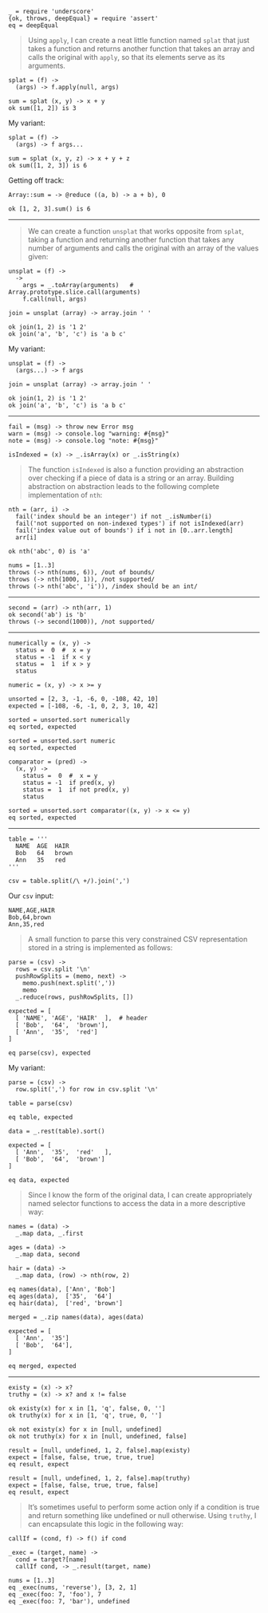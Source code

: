     _ = require 'underscore'
    {ok, throws, deepEqual} = require 'assert'
    eq = deepEqual

> Using `apply`, I can create a neat little function named `splat` 
> that just takes a function and returns another function that takes 
> an array and calls the original with `apply`, so that its elements 
> serve as its arguments.

    splat = (f) ->
      (args) -> f.apply(null, args)

    sum = splat (x, y) -> x + y
    ok sum([1, 2]) is 3

My variant:
    
    splat = (f) ->
      (args) -> f args...

    sum = splat (x, y, z) -> x + y + z
    ok sum([1, 2, 3]) is 6

Getting off track:

    Array::sum = -> @reduce ((a, b) -> a + b), 0

    ok [1, 2, 3].sum() is 6

---

> We can create a function `unsplat` that works opposite from `splat`, 
> taking a function and returning another function that takes any number 
> of arguments and calls the original with an array of the values given:

    unsplat = (f) ->
      -> 
        args = _.toArray(arguments)   # Array.prototype.slice.call(arguments)
        f.call(null, args)

    join = unsplat (array) -> array.join ' '

    ok join(1, 2) is '1 2'
    ok join('a', 'b', 'c') is 'a b c'

My variant:

    unsplat = (f) ->
      (args...) -> f args

    join = unsplat (array) -> array.join ' '

    ok join(1, 2) is '1 2'
    ok join('a', 'b', 'c') is 'a b c'

---

    fail = (msg) -> throw new Error msg
    warn = (msg) -> console.log "warning: #{msg}"
    note = (msg) -> console.log "note: #{msg}"

    isIndexed = (x) -> _.isArray(x) or _.isString(x)

> The function `isIndexed` is also a function providing an abstraction 
> over checking if a piece of data is a string or an array. Building 
> abstraction on abstraction leads to the following complete 
> implementation of `nth`:

    nth = (arr, i) ->
      fail('index should be an integer') if not _.isNumber(i)
      fail('not supported on non-indexed types') if not isIndexed(arr)
      fail('index value out of bounds') if i not in [0..arr.length]
      arr[i]

    ok nth('abc', 0) is 'a'

    nums = [1..3]
    throws (-> nth(nums, 6)), /out of bounds/
    throws (-> nth(1000, 1)), /not supported/
    throws (-> nth('abc', 'i')), /index should be an int/

---

    second = (arr) -> nth(arr, 1)
    ok second('ab') is 'b'
    throws (-> second(1000)), /not supported/

---

    numerically = (x, y) ->
      status =  0  #  x = y
      status = -1  if x < y
      status =  1  if x > y
      status

    numeric = (x, y) -> x >= y

    unsorted = [2, 3, -1, -6, 0, -108, 42, 10]
    expected = [-108, -6, -1, 0, 2, 3, 10, 42]

    sorted = unsorted.sort numerically
    eq sorted, expected

    sorted = unsorted.sort numeric
    eq sorted, expected

    comparator = (pred) ->
      (x, y) ->
        status =  0  #  x = y
        status = -1  if pred(x, y)
        status =  1  if not pred(x, y)
        status

    sorted = unsorted.sort comparator((x, y) -> x <= y)
    eq sorted, expected

---

    table = '''
      NAME  AGE  HAIR
      Bob   64   brown
      Ann   35   red
    '''

    csv = table.split(/\ +/).join(',')

Our `csv` input:

```
NAME,AGE,HAIR
Bob,64,brown
Ann,35,red
```

> A small function to parse this very constrained CSV 
> representation stored in a string is implemented as 
> follows:

    parse = (csv) ->
      rows = csv.split '\n'
      pushRowSplits = (memo, next) -> 
        memo.push(next.split(','))
        memo
      _.reduce(rows, pushRowSplits, [])

    expected = [ 
      [ 'NAME', 'AGE', 'HAIR'  ],  # header
      [ 'Bob',  '64',  'brown'],
      [ 'Ann',  '35',  'red']
    ]

    eq parse(csv), expected

My variant:

    parse = (csv) ->
      row.split(',') for row in csv.split '\n'

    table = parse(csv)

    eq table, expected

    data = _.rest(table).sort()

    expected = [ 
      [ 'Ann',  '35',  'red'   ],
      [ 'Bob',  '64',  'brown'] 
    ]

    eq data, expected

> Since I know the form of the original data, I can create appropriately named
selector functions to access the data in a more descriptive way:

    names = (data) ->
      _.map data, _.first

    ages = (data) ->
      _.map data, second

    hair = (data) ->
      _.map data, (row) -> nth(row, 2)

    eq names(data), ['Ann', 'Bob']
    eq ages(data),  ['35',  '64']
    eq hair(data),  ['red', 'brown']

    merged = _.zip names(data), ages(data)

    expected = [ 
      [ 'Ann',  '35']
      [ 'Bob',  '64'],
    ]

    eq merged, expected

---

    existy = (x) -> x?
    truthy = (x) -> x? and x != false

    ok existy(x) for x in [1, 'q', false, 0, '']
    ok truthy(x) for x in [1, 'q', true, 0, '']

    ok not existy(x) for x in [null, undefined]
    ok not truthy(x) for x in [null, undefined, false]

    result = [null, undefined, 1, 2, false].map(existy)
    expect = [false, false, true, true, true]
    eq result, expect

    result = [null, undefined, 1, 2, false].map(truthy)
    expect = [false, false, true, true, false]
    eq result, expect

> It’s sometimes useful to perform some action only if a condition is true and return something like undefined or null otherwise. Using `truthy`, I can encapsulate this logic in the following way:

    callIf = (cond, f) -> f() if cond

    _exec = (target, name) ->
      cond = target?[name]
      callIf cond, -> _.result(target, name)

    nums = [1..3]
    eq _exec(nums, 'reverse'), [3, 2, 1]
    eq _exec(foo: 7, 'foo'), 7
    eq _exec(foo: 7, 'bar'), undefined


